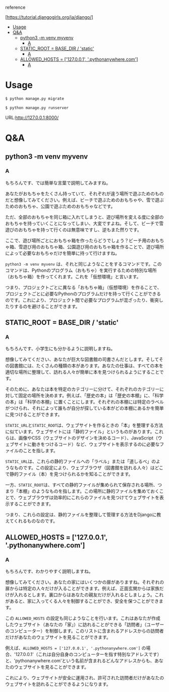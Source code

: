reference

[https://tutorial.djangogirls.org/ja/django/]

- [Usage](#usage)
- [Q\&A](#qa)
  - [python3 -m venv myvenv](#python3--m-venv-myvenv)
    - [A](#a)
  - [STATIC\_ROOT = BASE\_DIR / 'static'](#static_root--base_dir--static)
    - [A](#a-1)
  - [ALLOWED\_HOSTS = \['127.0.0.1', '.pythonanywhere.com'\]](#allowed_hosts--127001-pythonanywherecom)
    - [A](#a-2)

# Usage

```bash
$ python manage.py migrate

$ python manage.py runserver
```

URL:http://127.0.0.1:8000/

# Q&A

## python3 -m venv myvenv

### A

もちろんです、では簡単な言葉で説明してみますね。

あなたがおもちゃをたくさん持っていて、それぞれが違う場所で遊ぶためのものだと想像してみてください。例えば、ビーチで遊ぶためのおもちゃや、雪で遊ぶためのおもちゃ、公園で遊ぶためのおもちゃなどです。

ただ、全部のおもちゃを同じ箱に入れてしまうと、遊び場所を変える度に全部のおもちゃを持っていくことになってしまい、大変ですよね。そして、ビーチで雪遊びのおもちゃを持って行くのは無意味ですし、逆もまた然りです。

ここで、遊び場所ごとにおもちゃ箱を作ったらどうでしょう？ビーチ用のおもちゃ箱、雪遊び用のおもちゃ箱、公園遊び用のおもちゃ箱を作ることで、遊び場所によって必要なおもちゃだけを簡単に持って行けますね。

`python3 -m venv myvenv` は、それと同じようなことをするコマンドです。このコマンドは、Pythonのプログラム（おもちゃ）を実行するための特別な場所（おもちゃ箱）を作ってくれます。これを「仮想環境」と言います。

つまり、プロジェクトごとに異なる「おもちゃ箱」（仮想環境）を作ることで、プロジェクトごとに必要なPythonのプログラムだけを持って行くことができるのです。これにより、プロジェクト間で必要なプログラムが混ざったり、衝突したりするのを避けることができます。

## STATIC_ROOT = BASE_DIR / 'static'

### A

もちろんです、小学生にも分かるように説明しますね。

想像してみてください、あなたが巨大な図書館の司書さんだとします。そしてその図書館には、たくさんの種類の本があります。あなたの仕事は、すべての本を適切な場所に整理して、訪れる人々が簡単に本を見つけられるようにすることです。

そのために、あなたは本を特定のカテゴリーに分けて、それぞれのカテゴリーに対して固定の場所を決めます。例えば、「歴史の本」は「歴史の本棚」に、「科学の本」は「科学の本棚」に置くことにします。それぞれの本棚には特定のラベルがつけられ、それによって誰もが自分が探している本がどの本棚にあるかを簡単に見つけることができます。

`STATIC_URL`と`STATIC_ROOT`は、ウェブサイトを作るときの「本」を整理する方法に似ています。ウェブサイトには「静的ファイル」というものがあります。これらは、画像やCSS（ウェブサイトのデザインを決めるコード）、JavaScript（ウェブサイトに動きをつけるコード）など、ウェブサイトを表示するのに必要なファイルのことを指します。

`STATIC_URL`は、これらの静的ファイルへの「ラベル」または「道しるべ」のようなものです。この設定により、ウェブブラウザ（図書館を訪れる人々）はどこで静的ファイル（本）を見つけられるかを知ることができます。

一方、`STATIC_ROOT`は、すべての静的ファイルが集められて保存される場所、つまり「本棚」のようなものを指します。この場所に静的ファイルを集めておくことで、ウェブブラウザは効率的にこれらのファイルを見つけてウェブサイトを表示することができます。

つまり、これらの設定は、静的ファイルを整理して管理する方法をDjangoに教えてくれるものなのです。

## ALLOWED_HOSTS = ['127.0.0.1', '.pythonanywhere.com']

### A

もちろんです、わかりやすく説明しますね。

想像してみてください。あなたの家にはいくつかの扉がありますね。それぞれの扉からは特定の人々だけが入ることができます。例えば、正面玄関からは家族だけが入れるとします。裏口からはあなたの親友だけが入れるとしましょう。これがあると、家に入ってくる人々を制御することができ、安全を保つことができます。

この `ALLOWED_HOSTS` の設定も同じようなことを行います。これはあなたが作成したウェブサイト（あなたの「家」）に訪れることができる「訪問者」（ユーザーのコンピューター）を制御します。このリストに含まれるアドレスからの訪問者だけがあなたのウェブサイトを見ることができます。

例えば、`ALLOWED_HOSTS = ['127.0.0.1', '.pythonanywhere.com']` の場合、'127.0.0.1'（これは自分自身のコンピューターを指す特別なアドレスです）と、'pythonanywhere.com'という名前が含まれるどんなアドレスからも、あなたのウェブサイトを見ることができます。

これにより、ウェブサイトが安全に運用され、許可された訪問者だけがあなたのウェブサイトを訪れることができるようになります。